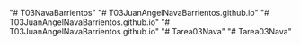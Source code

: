 "# T03NavaBarrientos" 
"# T03JuanAngelNavaBarrientos.github.io" 
"# T03JuanAngelNavaBarrientos.github.io" 
"# T03JuanAngelNavaBarrientos.github.io" 
"# Tarea03Nava" 
"# Tarea03Nava" 
